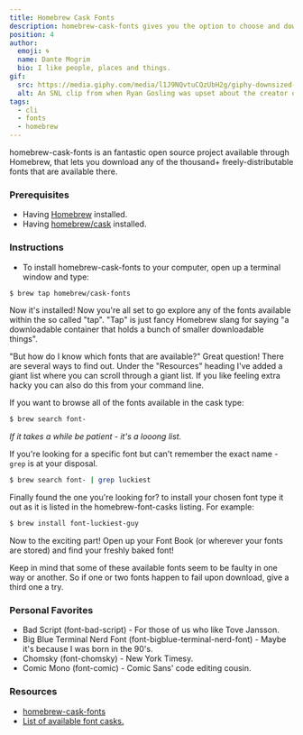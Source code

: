 ```yaml
---
title: Homebrew Cask Fonts
description: homebrew-cask-fonts gives you the option to choose and download a variety of a thousand and more freely-distributable fonts, straight from your command line.
position: 4
author:
  emoji: 🌀
  name: Dante Mogrim
  bio: I like people, places and things.
gif:
  src: https://media.giphy.com/media/l1J9NQvtuCQzUbH2g/giphy-downsized-large.gif
  alt: An SNL clip from when Ryan Gosling was upset about the creator of Avatar choosing Papyrus as their main font.
tags:
  - cli
  - fonts
  - homebrew
---
```

homebrew-cask-fonts is an fantastic open source project available through Homebrew, that lets you download any of the thousand+ freely-distributable fonts that are available there.

### Prerequisites
- Having [Homebrew](https://brew.sh/index_sv) installed.
- Having [homebrew/cask]() installed.

### Instructions
- To install homebrew-cask-fonts to your computer, open up a terminal window and type:
```zsh
$ brew tap homebrew/cask-fonts
```
Now it's installed! Now you're all set to go explore any of the fonts available within the so called "tap". "Tap" is just fancy Homebrew slang for saying "a downloadable container that holds a bunch of smaller downloadable things". 

"But how do I know which fonts that are available?" Great question! There are several ways to find out. Under the "Resources" heading I've added a giant list where you can scroll through a giant list. If you like feeling extra hacky you can also do this from your command line.

If you want to browse all of the fonts available in the cask type:
```zsh
$ brew search font-
```
_If it takes a while be patient - it's a looong list._

If you're looking for a specific font but can't remember the exact name - `grep` is at your disposal.
```zsh
$ brew search font- | grep luckiest
```

Finally found the one you're looking for? to install your chosen font type it out as it is listed in the homebrew-font-casks listing. For example:
```zsh
$ brew install font-luckiest-guy
```
Now to the exciting part! Open up your Font Book (or wherever your fonts are stored) and find your freshly baked font!

Keep in mind that some of these available fonts seem to be faulty in one way or another. So if one or two fonts happen to fail upon download, give a third one a try.

### Personal Favorites
- Bad Script (font-bad-script) - For those of us who like Tove Jansson.
- Big Blue Terminal Nerd Font (font-bigblue-terminal-nerd-font) - Maybe it's because I was born in the 90's.
- Chomsky (font-chomsky) - New York Timesy.
- Comic Mono (font-comic) - Comic Sans' code editing cousin.


### Resources
- [homebrew-cask-fonts](https://github.com/Homebrew/homebrew-cask-fonts)
- [List of available font casks.](https://github.com/Homebrew/homebrew-cask-fonts/tree/master/Casks)
